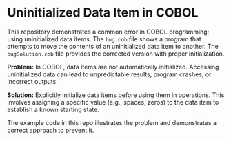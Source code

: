 # Uninitialized Data Item in COBOL

This repository demonstrates a common error in COBOL programming: using uninitialized data items.  The `bug.cob` file shows a program that attempts to move the contents of an uninitialized data item to another. The `bugSolution.cob` file provides the corrected version with proper initialization.

**Problem:** In COBOL, data items are not automatically initialized.  Accessing uninitialized data can lead to unpredictable results, program crashes, or incorrect outputs.

**Solution:**  Explicitly initialize data items before using them in operations.  This involves assigning a specific value (e.g., spaces, zeros) to the data item to establish a known starting state.

The example code in this repo illustrates the problem and demonstrates a correct approach to prevent it.